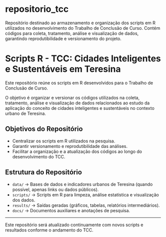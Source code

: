 # repositorio_tcc
Repositório destinado ao armazenamento e organização dos scripts em R utilizados no desenvolvimento do Trabalho de Conclusão de Curso. Contém códigos para coleta, tratamento, análise e visualização de dados, garantindo reprodutibilidade e versionamento do projeto.

# Scripts R - TCC: Cidades Inteligentes e Sustentáveis em Teresina

Este repositório reúne os scripts em R desenvolvidos para o Trabalho de Conclusão de Curso.  

O objetivo é organizar e versionar os códigos utilizados na coleta, tratamento, análise e visualização de dados relacionados ao estudo da aplicação do conceito de cidades inteligentes e sustentáveis no contexto urbano de Teresina.

## Objetivos do Repositório
- Centralizar os scripts em R utilizados na pesquisa.
- Garantir versionamento e reprodutibilidade das análises.
- Facilitar a organização e a atualização dos códigos ao longo do desenvolvimento do TCC.

## Estrutura do Repositório
- `data/` → Bases de dados e indicadores urbanos de Teresina (quando possível, apenas links ou dados públicos).
- `scripts/` → Scripts em R para limpeza, análise estatística e visualização dos dados.
- `results/` → Saídas geradas (gráficos, tabelas, relatórios intermediários).
- `docs/` → Documentos auxiliares e anotações de pesquisa.

---

Este repositório será atualizado continuamente com novos scripts e resultados conforme o andamento do TCC.
